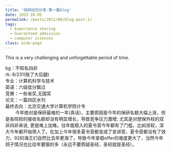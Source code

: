 ```yaml
---
title: '保研经历分享-第一篇blog'
date: 2025-10-05
permalink: /posts/2012/08/blog-post-1/
tags:
  - Experience sharing
  - Guaranteed admission
  - computer sciences
class: wide-page
---
```

This is a very challenging and unforgettable period of time.



bg：不知名四非 <br>
rk: 8/231(拖了大后腿) <br>
专业：计算机科学与技术 <br>
英语：六级低分飘过 <br>
竞赛：一些省奖,无国奖 <br>
论文：一篇四区水刊 <br>
最终去向：北京交通大学计算机学院计专 <br>
&nbsp;&nbsp;&nbsp;&nbsp;&nbsp;&nbsp;&nbsp;&nbsp;今年绝对是保研最难的一年(真话)，主要原因是今年的保研名额大幅上涨，但是各院校的接收名额却没有明显增长，导致竞争压力激增; 尤其是对想保外校的双非四非来说, 更是难上加难。往年能稳入的夏令营今年都有了门槛，比如浙软，深大今年都开始筛人了。在加上今年很多夏令营都变成了宣讲营，夏令营都没有了效力，92的海王们自然比去年更海了，导致今年拿稳offer的难度更大了，当然今年鸽子情况也比往年要狠的多（永远不要质疑圣经，圣经就是圣经）。
